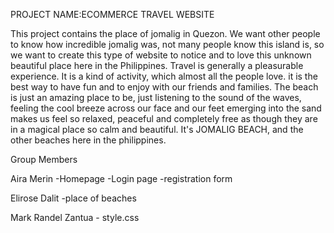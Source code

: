 PROJECT NAME:ECOMMERCE TRAVEL WEBSITE

This project contains the place of jomalig in Quezon. We want other people to know how incredible jomalig was, not many people know this island is, so we want to create this type of website to notice and to love this unknown beautiful place here in the Philippines. Travel is generally a pleasurable experience. It is a kind of activity, which almost all the people love. it is the best way to have fun and to enjoy with our friends and families. The beach is just an amazing place to be, just listening to the sound of the waves, feeling the cool breeze across our face and our feet emerging into the sand makes us feel so relaxed, peaceful and completely free as though they are in a magical place so calm and beautiful. It's JOMALIG BEACH, and the other beaches here in the philippines.
 
Group Members

Aira Merin
    -Homepage
    -Login page
    -registration form


Elirose Dalit
    -place of beaches
    
Mark Randel Zantua
    - style.css


